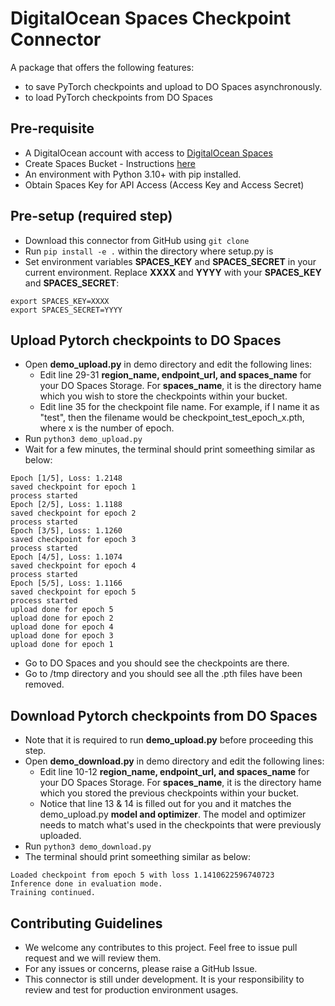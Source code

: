 # DigitalOcean Spaces Checkpoint Connector

A package that offers the following features:
- to save PyTorch checkpoints and upload to DO Spaces asynchronously.
- to load PyTorch checkpoints from DO Spaces


## Pre-requisite
- A DigitalOcean account with access to [DigitalOcean Spaces](https://www.digitalocean.com/products/spaces)
- Create Spaces Bucket - Instructions [here](https://docs.digitalocean.com/products/spaces/how-to/create/#:~:text=You%20can%20create%20a%20bucket,Create%20a%20Spaces%20Bucket%20page)
- An environment with Python 3.10+ with pip installed.
- Obtain Spaces Key for API Access (Access Key and Access Secret)

## Pre-setup (required step)
- Download this connector from GitHub using `git clone`
- Run `pip install -e .` within the directory where setup.py is
- Set environment variables **SPACES_KEY** and **SPACES_SECRET** in your current environment. Replace **XXXX** and **YYYY** with your **SPACES_KEY** and **SPACES_SECRET**:
```
export SPACES_KEY=XXXX
export SPACES_SECRET=YYYY
```

## Upload Pytorch checkpoints to DO Spaces
- Open **demo_upload.py** in demo directory and edit the following lines:
    - Edit line 29-31 **region_name, endpoint_url, and spaces_name** for your DO Spaces Storage. For **spaces_name**, it is the directory hame which you wish to store the checkpoints within your bucket.
    - Edit line 35 for the checkpoint file name. For example, if I name it as "test", then the filename would be checkpoint_test_epoch_x.pth, where x is the number of epoch.
- Run `python3 demo_upload.py`
- Wait for a few minutes, the terminal should print someething similar as below:
```
Epoch [1/5], Loss: 1.2148
saved checkpoint for epoch 1
process started
Epoch [2/5], Loss: 1.1188
saved checkpoint for epoch 2
process started
Epoch [3/5], Loss: 1.1260
saved checkpoint for epoch 3
process started
Epoch [4/5], Loss: 1.1074
saved checkpoint for epoch 4
process started
Epoch [5/5], Loss: 1.1166
saved checkpoint for epoch 5
process started
upload done for epoch 5
upload done for epoch 2
upload done for epoch 4
upload done for epoch 3
upload done for epoch 1
```
- Go to DO Spaces and you should see the checkpoints are there.
- Go to /tmp directory and you should see all the .pth files have been removed.


## Download Pytorch checkpoints from DO Spaces
- Note that it is required to run **demo_upload.py** before proceeding this step.
- Open **demo_download.py** in demo directory and edit the following lines:
    - Edit line 10-12 **region_name, endpoint_url, and spaces_name** for your DO Spaces Storage. For **spaces_name**, it is the directory hame which you stored the previous checkpoints within your bucket.
    - Notice that line 13 & 14 is filled out for you and it matches the demo_upload.py **model and optimizer**. The model and optimizer needs to match what's used in the checkpoints that were previously uploaded.
- Run `python3 demo_download.py`
- The terminal should print someething similar as below:
```
Loaded checkpoint from epoch 5 with loss 1.1410622596740723
Inference done in evaluation mode.
Training continued.
```

## Contributing Guidelines
- We welcome any contributes to this project. Feel free to issue pull request and we will review them.
- For any issues or concerns, please raise a GitHub Issue.
- This connector is still under development. It is your responsibility to review and test for production environment usages.

